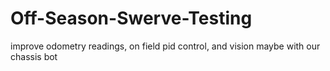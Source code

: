 # Off-Season-Swerve-Testing
improve odometry readings, on field pid control, and vision maybe with our chassis bot
